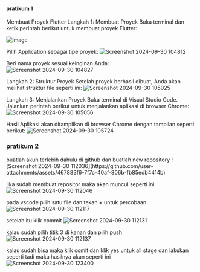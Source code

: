 <h4>pratikum 1</h4>
Membuat Proyek Flutter
Langkah 1: Membuat Proyek
Buka terminal dan ketik perintah berikut untuk membuat proyek Flutter:

![image](https://github.com/user-attachments/assets/1f790edc-f1d5-48c5-a710-9d827de96abe)

Pilih Application sebagai tipe proyek:
![Screenshot 2024-09-30 104812](https://github.com/user-attachments/assets/f16102a2-27fd-4e08-9b26-d377343562df)

Beri nama proyek sesuai keinginan Anda:
![Screenshot 2024-09-30 104827](https://github.com/user-attachments/assets/91a8eebf-51be-4ce3-9c95-241032ed38bd)


Langkah 2: Struktur Proyek
Setelah proyek berhasil dibuat, Anda akan melihat struktur file seperti ini:
![Screenshot 2024-09-30 105025](https://github.com/user-attachments/assets/c4efaa2c-ad6c-45bf-8bf7-f83f9e343864)


Langkah 3: Menjalankan Proyek
Buka terminal di Visual Studio Code.
Jalankan perintah berikut untuk menjalankan aplikasi di browser Chrome:
![Screenshot 2024-09-30 105056](https://github.com/user-attachments/assets/5b121bc1-08cc-4f39-af9c-42ac50362cff)


Hasil
Aplikasi akan ditampilkan di browser Chrome dengan tampilan seperti berikut:
![Screenshot 2024-09-30 105724](https://github.com/user-attachments/assets/5f1221c2-4a77-4449-8330-24591a1b20aa)



<h3>pratikum 2</h3>
buatlah akun terlebih dahulu di github dan buatlah new repository
![Screenshot 2024-09-30 112036](https://github.com/user-attachments/assets/467883f6-7f7c-40af-806b-fb85edb4414b)

jika sudah membuat repositor maka akan muncul seperti ini
![Screenshot 2024-09-30 112046](https://github.com/user-attachments/assets/4854edf1-06b1-4f4c-bd7f-1a29ff81c68f)

pada vscode pilih satu file dan tekan + untuk percobaan
![Screenshot 2024-09-30 112117](https://github.com/user-attachments/assets/5205fa4e-f0e7-4f56-91ca-aa0d50e0a5a6)

setelah itu klik commit
![Screenshot 2024-09-30 112131](https://github.com/user-attachments/assets/a8b8577f-5782-42aa-b293-a9c721440b05)

kalau sudah pilih titik 3 di kanan dan pilih push
![Screenshot 2024-09-30 112137](https://github.com/user-attachments/assets/e00f525d-d1f6-4b70-a13e-44e9a98fc183)

kalau sudah bisa maka klik comit dan klik yes untuk all stage dan lakukan seperti tadi maka hasilnya akan seperti ini
![Screenshot 2024-09-30 123400](https://github.com/user-attachments/assets/d51c94ea-2da2-451b-9763-cbe8d812ff61)


